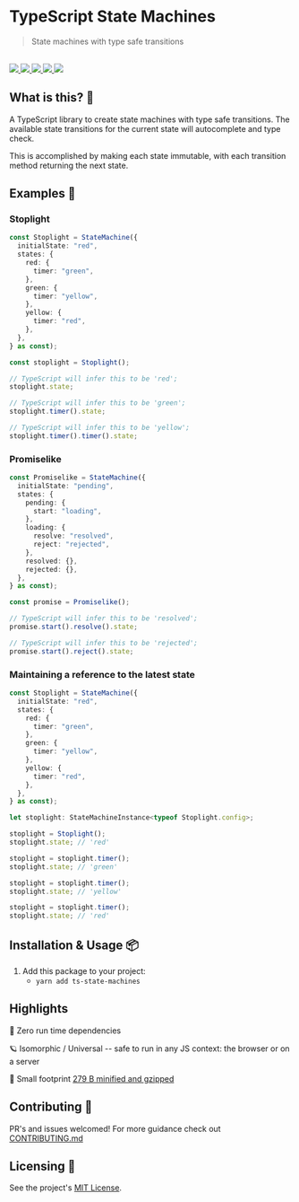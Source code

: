 # TypeScript State Machines

<blockquote>State machines with type safe transitions</blockquote>

<br />

<a href="https://www.npmjs.com/package/ts-state-machine">
  <img src="https://img.shields.io/npm/v/ts-state-machine.svg">
</a>
<a href="https://github.com/tatethurston/ts-state-machine/blob/master/LICENSE">
  <img src="https://img.shields.io/npm/l/ts-state-machine.svg">
</a>
<a href="https://bundlephobia.com/result?p=ts-state-machine">
  <img src="https://img.shields.io/bundlephobia/minzip/ts-state-machine">
</a>
<a href="https://www.npmjs.com/package/ts-state-machine">
  <img src="https://img.shields.io/npm/dy/ts-state-machine.svg">
</a>
<a href="https://github.com/tatethurston/ts-state-machine/actions/workflows/ci.yml">
  <img src="https://github.com/tatethurston/ts-state-machine/actions/workflows/ci.yml/badge.svg">
</a>

## What is this? 🧐

A TypeScript library to create state machines with type safe transitions. The available state transitions for the current state will autocomplete and type check.

This is accomplished by making each state immutable, with each transition method returning the next state.

## Examples 🚀

### Stoplight

```ts
const Stoplight = StateMachine({
  initialState: "red",
  states: {
    red: {
      timer: "green",
    },
    green: {
      timer: "yellow",
    },
    yellow: {
      timer: "red",
    },
  },
} as const);

const stoplight = Stoplight();

// TypeScript will infer this to be 'red';
stoplight.state;

// TypeScript will infer this to be 'green';
stoplight.timer().state;

// TypeScript will infer this to be 'yellow';
stoplight.timer().timer().state;
```

### Promiselike

```ts
const Promiselike = StateMachine({
  initialState: "pending",
  states: {
    pending: {
      start: "loading",
    },
    loading: {
      resolve: "resolved",
      reject: "rejected",
    },
    resolved: {},
    rejected: {},
  },
} as const);

const promise = Promiselike();

// TypeScript will infer this to be 'resolved';
promise.start().resolve().state;

// TypeScript will infer this to be 'rejected';
promise.start().reject().state;
```

### Maintaining a reference to the latest state

```ts
const Stoplight = StateMachine({
  initialState: "red",
  states: {
    red: {
      timer: "green",
    },
    green: {
      timer: "yellow",
    },
    yellow: {
      timer: "red",
    },
  },
} as const);

let stoplight: StateMachineInstance<typeof Stoplight.config>;

stoplight = Stoplight();
stoplight.state; // 'red'

stoplight = stoplight.timer();
stoplight.state; // 'green'

stoplight = stoplight.timer();
stoplight.state; // 'yellow'

stoplight = stoplight.timer();
stoplight.state; // 'red'
```

## Installation & Usage 📦

1. Add this package to your project:
   - `yarn add ts-state-machines`

## Highlights

🎁 Zero run time dependencies

🪐 Isomorphic / Universal -- safe to run in any JS context: the browser or on a server

🦶 Small footprint [279 B minified and gzipped](https://bundlephobia.com/result?p=ts-state-machines)

## Contributing 👫

PR's and issues welcomed! For more guidance check out [CONTRIBUTING.md](https://github.com/tatethurston/ts-state-machines/blob/master/CONTRIBUTING.md)

## Licensing 📃

See the project's [MIT License](https://github.com/tatethurston/ts-state-machines/blob/master/LICENSE).
